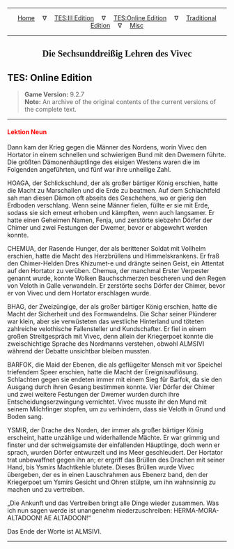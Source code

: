 
---

<!-- Jekyll Page Links -->

<center>
<a href="../../../../index.html">Home</a>
&emsp;&nabla;&emsp;
<a href="../../../index-tes3.html">TES:III Edition</a>
&emsp;&nabla;&emsp;
<a href="../../../index-teso.html">TES:Online Edition</a>
&emsp;&nabla;&emsp;
<a href="../../../index-traditional.html">Traditional Edition</a>
&emsp;&nabla;&emsp;
<a href="../../../index-misc.html">Misc</a>
</center>

<!-- Markdown Body Below: -->

---

<center>
<h2><span style="font-family:Georgia">Die Sechsunddreißig Lehren des Vivec</span></h2>
</center>

## TES: Online Edition

> __Game Version:__ 9.2.7\
> __Note:__ An archive of the original contents of the current versions of the complete text.

---

#### <span style="color:red">Lektion Neun</span>

Dann kam der Krieg gegen die Männer des Nordens, worin Vivec den Hortator in einem schnellen und schwierigen Bund mit den Dwemern führte. Die größten Dämonenhäuptlinge des eisigen Westens waren die im Folgenden angeführten, und fünf war ihre unheilige Zahl.

HOAGA, der Schlickschlund, der als großer bärtiger König erschien, hatte die Macht zu Marschallen und die Erde zu beatmen. Auf dem Schlachtfeld sah man diesen Dämon oft abseits des Geschehens, wo er gierig den Erdboden verschlang. Wenn seine Männer fielen, füllte er sie mit Erde, sodass sie sich erneut erhoben und kämpften, wenn auch langsamer. Er hatte einen Geheimen Namen, Fenja, und zerstörte siebzehn Dörfer der Chimer und zwei Festungen der Dwemer, bevor er abgewehrt werden konnte.

CHEMUA, der Rasende Hunger, der als berittener Soldat mit Vollhelm erschien, hatte die Macht des Herzbrüllens und Himmelskrankens. Er fraß den Chimer-Helden Dres Khizumet-e und drängte seinen Geist, ein Attentat auf den Hortator zu verüben. Chemua, der manchmal Erster Verpester genannt wurde, konnte Wolken Bauchschmerzen bescheren und den Regen von Veloth in Galle verwandeln. Er zerstörte sechs Dörfer der Chimer, bevor er von Vivec und dem Hortator erschlagen wurde.

BHAG, der Zweizüngige, der als großer bärtiger König erschien, hatte die Macht der Sicherheit und des Formwandelns. Die Schar seiner Plünderer war klein, aber sie verwüsteten das westliche Hinterland und töteten zahlreiche velothische Fallensteller und Kundschafter. Er fiel in einem großen Streitgespräch mit Vivec, denn allein der Kriegerpoet konnte die zweischichtige Sprache des Nordmanns verstehen, obwohl ALMSIVI während der Debatte unsichtbar bleiben mussten.

BARFOK, die Maid der Ebenen, die als geflügelter Mensch mit vor Speichel triefendem Speer erschien, hatte die Macht der Ereignisauflösung. Schlachten gegen sie endeten immer mit einem Sieg für Barfok, da sie den Ausgang durch ihren Gesang bestimmen konnte. Vier Dörfer der Chimer und zwei weitere Festungen der Dwemer wurden durch ihre Entscheidungserzwingung vernichtet. Vivec musste ihr den Mund mit seinem Milchfinger stopfen, um zu verhindern, dass sie Veloth in Grund und Boden sang.

YSMIR, der Drache des Norden, der immer als großer bärtiger König erscheint, hatte unzählige und widerhallende Mächte. Er war grimmig und finster und der schweigsamste der einfallenden Häuptlinge, doch wenn er sprach, wurden Dörfer entwurzelt und ins Meer geschleudert. Der Hortator trat unbewaffnet gegen ihn an; er ergriff das Brüllen des Drachen mit seiner Hand, bis Ysmirs Machtkehle blutete. Dieses Brüllen wurde Vivec übergeben, der es in einen Lauschrahmen aus Ebenerz band, den der Kriegerpoet um Ysmirs Gesicht und Ohren stülpte, um ihn wahnsinnig zu machen und zu vertreiben.

„Die Ankunft und das Vertreiben bringt alle Dinge wieder zusammen. Was ich nun sagen werde ist unangenehm niederzuschreiben: HERMA-MORA-ALTADOON! AE ALTADOON!“

Das Ende der Worte ist ALMSIVI.

---
